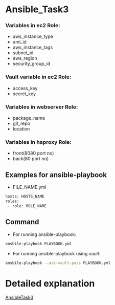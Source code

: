 # Ansible_Task3

### Variables in ec2 Role:
* aws_instance_type
* ami_id
* aws_instance_tags
* subnet_id
* aws_region
* security_group_id

### Vault variable in ec2 Role:
* access_key
* secret_key

### Variables in webserver Role:
* package_name
* git_repo
* location

### Variables in haproxy Role:
* front(8080 port no)
* back(80 port no)


## Examples for ansible-playbook

* FILE_NAME.yml
```bash
hosts: HOSTS_NAME
roles:
 - role: ROLE_NAME
```

## Command
* For running ansible-playbook:

```bash
ansbile-playbook PLAYBOOK.yml
```
* For running ansible-playbook using vault:
```bash
ansbile-playbook --ask-vault-pass PLAYBOOK.yml
```



# Detailed explanation 
[AnsibleTask3](https://medium.com/@rootritesh/configure-lb-haproxy-using-ansible-roles-on-aws-bb1350d0b30a)
